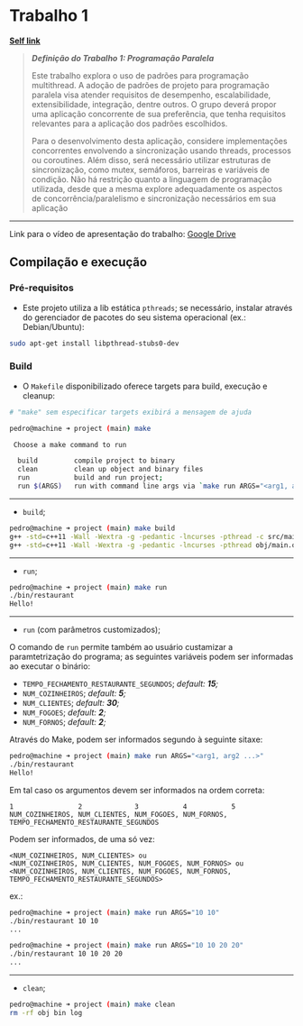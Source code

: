 # Trabalho 1

**[Self link](https://github.com/PedroBinotto/INE5645-2025.01/blob/main/trabalho_1/project/README.md)**

> **_Definição do Trabalho 1: Programação Paralela_**
>
> Este trabalho explora o uso de padrões para programação multithread. A adoção de padrões de projeto para programação paralela visa atender requisitos de desempenho, escalabilidade, extensibilidade, integração, dentre outros. O grupo deverá propor uma aplicação concorrente de sua preferência, que tenha requisitos relevantes para a aplicação dos padrões escolhidos. 
>
> Para o desenvolvimento desta aplicação, considere implementações concorrentes envolvendo a sincronização usando threads, processos ou coroutines. Além disso, será necessário utilizar estruturas de sincronização, como mutex, semáforos, barreiras e variáveis de condição. Não há restrição quanto a linguagem de programação utilizada, desde que a mesma explore adequadamente os aspectos de concorrência/paralelismo e sincronização necessários em sua aplicação

---

Link para o vídeo de apresentação do trabalho: [Google Drive](https://drive.google.com/drive/folders/116GsTjZRknR5FTEKkQzuvRdQMXof-LzJ?usp=drive_link)

## Compilação e execução

### Pré-requisitos

- Este projeto utiliza a lib estática `pthreads`; se necessário, instalar através do gerenciador de pacotes do seu sistema operacional (ex.: Debian/Ubuntu):

```bash
sudo apt-get install libpthread-stubs0-dev
```

### Build

- O `Makefile` disponibilizado oferece targets para build, execução e cleanup:

```bash
# "make" sem especificar targets exibirá a mensagem de ajuda

pedro@machine ➜ project (main) make

 Choose a make command to run

  build         compile project to binary
  clean         clean up object and binary files
  run           build and run project;
  run $(ARGS)   run with command line args via `make run ARGS="<arg1, arg2 ...>"`
```

---

- `build`;

```bash
pedro@machine ➜ project (main) make build
g++ -std=c++11 -Wall -Wextra -g -pedantic -lncurses -pthread -c src/main.cpp -o obj/main.o
g++ -std=c++11 -Wall -Wextra -g -pedantic -lncurses -pthread obj/main.o -o bin/restaurant -lncurses -pthread
```

---

- `run`;

```bash
pedro@machine ➜ project (main) make run
./bin/restaurant
Hello!
```

---

- `run` (com parâmetros customizados);

O comando de `run` permite também ao usuário custamizar a paramtetrização do programa; as seguintes variáveis podem ser informadas ao executar o binário:

- `TEMPO_FECHAMENTO_RESTAURANTE_SEGUNDOS`; _default: **15**;_
- `NUM_COZINHEIROS`; _default: **5**;_
- `NUM_CLIENTES`; _default: **30**;_
- `NUM_FOGOES`; _default: **2**;_
- `NUM_FORNOS`; _default: **2**;_

Através do Make, podem ser informados segundo à seguinte sitaxe:

```bash
pedro@machine ➜ project (main) make run ARGS="<arg1, arg2 ...>"
./bin/restaurant
Hello!
```

Em tal caso os argumentos devem ser informados na ordem correta:

```
1                2             3           4           5
NUM_COZINHEIROS, NUM_CLIENTES, NUM_FOGOES, NUM_FORNOS, TEMPO_FECHAMENTO_RESTAURANTE_SEGUNDOS
```

Podem ser informados, de uma só vez:

```
<NUM_COZINHEIROS, NUM_CLIENTES> ou
<NUM_COZINHEIROS, NUM_CLIENTES, NUM_FOGOES, NUM_FORNOS> ou
<NUM_COZINHEIROS, NUM_CLIENTES, NUM_FOGOES, NUM_FORNOS, TEMPO_FECHAMENTO_RESTAURANTE_SEGUNDOS>
```

ex.:

```bash
pedro@machine ➜ project (main) make run ARGS="10 10"
./bin/restaurant 10 10
...

pedro@machine ➜ project (main) make run ARGS="10 10 20 20"
./bin/restaurant 10 10 20 20
...
```

---

- `clean`;

```bash
pedro@machine ➜ project (main) make clean
rm -rf obj bin log
```
